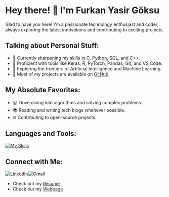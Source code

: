 # Hey there! 👋 I'm Furkan Yasir Göksu

Glad to have you here! I'm a passionate technology enthusiast and coder, always exploring the latest innovations and contributing to exciting projects.

## Talking about Personal Stuff:

- 🐧 Currently sharpening my skills in C, Python, SQL, and C++.
- 🔧 Proficient with tools like Keras, R, PyTorch, Pandas, Git, and VS Code.
- 🤖 Exploring the frontiers of Artificial Intelligence and Machine Learning.
- 🚀 Most of my projects are available on [GitHub](https://github.com/furkngoksu).

## My Absolute Favorites:

- 💻 I love diving into algorithms and solving complex problems.
- 📚 Reading and writing tech blogs whenever possible.
- 🌐 Contributing to open-source projects.

## Languages and Tools:

[![My Skills](https://skillicons.dev/icons?i=c,cpp,github,js,latex,mysql,postman,py,sklearn,tensorflow,unity,unreal&theme=light)](https://skillicons.dev)

## Connect with Me:

[![LinkedIn](https://img.shields.io/badge/LinkedIn-blue?style=for-the-badge&logo=linkedin)](https://www.linkedin.com/in/furkan-goksu-8065b4201)[![Gmail](https://img.shields.io/badge/Gmail-red?style=for-the-badge&logo=gmail&logoColor=white)](mailto:furkan.goksu.399@gmail.com)


- Check out my [Resume](https://github.com/furkngoksu/documents/blob/main/Furkan_cv.pdf)
- Check out my [Webpage](https://furkngoksu.github.io/furkngoksu/)

